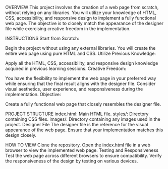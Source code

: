 OVERVIEW
This project involves the creation of a web page from scratch, without relying on any libraries. You will utilize your knowledge of HTML, CSS, accessibility, and responsive design to implement a fully functional web page. The objective is to closely match the appearance of the designer file while exercising creative freedom in the implementation.

INSTRUCTIONS
Start from Scratch:

Begin the project without using any external libraries. You will create the entire web page using pure HTML and CSS.
Utilize Previous Knowledge:

Apply all the HTML, CSS, accessibility, and responsive design knowledge acquired in previous learning sessions.
Creative Freedom:

You have the flexibility to implement the web page in your preferred way while ensuring that the final result aligns with the designer file.
Consider visual aesthetics, user experience, and responsiveness during the implementation.
Objective:

Create a fully functional web page that closely resembles the designer file.

PROJECT STRUCTURE
index.html: Main HTML file.
styles/: Directory containing CSS files.
images/: Directory containing any images used in the project.
Designer File
The designer file is the reference for the visual appearance of the web page. Ensure that your implementation matches this design closely.

HOW TO VIEW
Clone the repository.
Open the index.html file in a web browser to view the implemented web page.
Testing and Responsiveness
Test the web page across different browsers to ensure compatibility.
Verify the responsiveness of the design by testing on various devices.
